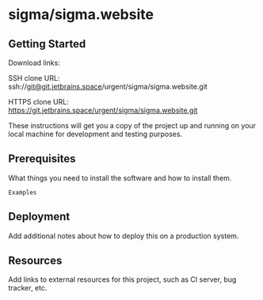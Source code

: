 # sigma/sigma.website



## Getting Started

Download links:

SSH clone URL: ssh://git@git.jetbrains.space/urgent/sigma/sigma.website.git

HTTPS clone URL: https://git.jetbrains.space/urgent/sigma/sigma.website.git



These instructions will get you a copy of the project up and running on your local machine for development and testing purposes.

## Prerequisites

What things you need to install the software and how to install them.

```
Examples
```

## Deployment

Add additional notes about how to deploy this on a production system.

## Resources

Add links to external resources for this project, such as CI server, bug tracker, etc.
